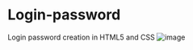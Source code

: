 # Login-password
Login password creation in HTML5 and CSS
![image](https://user-images.githubusercontent.com/63475312/150197681-9cf80240-8a5a-41d3-9143-b506193bd055.png)
